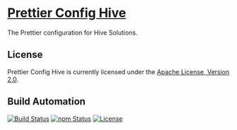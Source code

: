 # [Prettier Config Hive](http://prettier-config-hive.hive.pt)

The Prettier configuration for Hive Solutions.

## License

Prettier Config Hive is currently licensed under the [Apache License, Version 2.0](http://www.apache.org/licenses/).

## Build Automation

[![Build Status](https://travis-ci.org/hivesolutions/prettier_config_hive.svg?branch=master)](https://travis-ci.org/hivesolutions/prettier_config_hive)
[![npm Status](https://img.shields.io/npm/v/prettier-config-hive.svg)](https://www.npmjs.com/package/prettier-config-hive)
[![License](https://img.shields.io/badge/license-Apache%202.0-blue.svg)](https://www.apache.org/licenses/)
